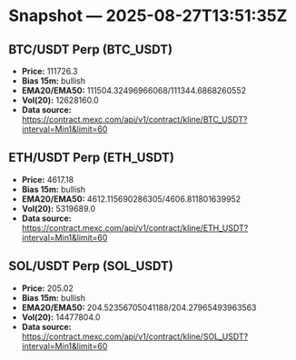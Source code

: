 # Snapshot — 2025-08-27T13:51:35Z

## BTC/USDT Perp (BTC_USDT)
- **Price:** 111726.3
- **Bias 15m:** bullish
- **EMA20/EMA50:** 111504.32496966068/111344.6868260552
- **Vol(20):** 12628160.0
- **Data source:** https://contract.mexc.com/api/v1/contract/kline/BTC_USDT?interval=Min1&limit=60

## ETH/USDT Perp (ETH_USDT)
- **Price:** 4617.18
- **Bias 15m:** bullish
- **EMA20/EMA50:** 4612.115690286305/4606.811801639952
- **Vol(20):** 5319689.0
- **Data source:** https://contract.mexc.com/api/v1/contract/kline/ETH_USDT?interval=Min1&limit=60

## SOL/USDT Perp (SOL_USDT)
- **Price:** 205.02
- **Bias 15m:** bullish
- **EMA20/EMA50:** 204.52356705041188/204.27965493963563
- **Vol(20):** 14477804.0
- **Data source:** https://contract.mexc.com/api/v1/contract/kline/SOL_USDT?interval=Min1&limit=60
